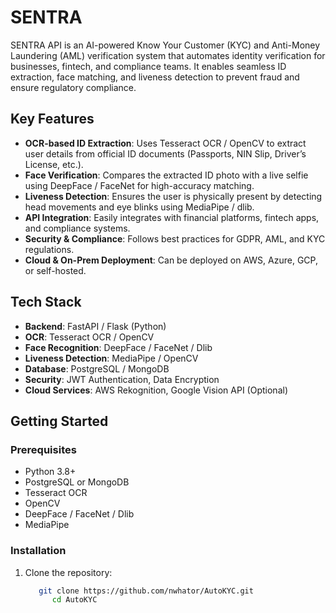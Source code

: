 # SENTRA

SENTRA API is an AI-powered Know Your Customer (KYC) and Anti-Money Laundering (AML) verification system that automates identity verification for businesses, fintech, and compliance teams. It enables seamless ID extraction, face matching, and liveness detection to prevent fraud and ensure regulatory compliance.

## Key Features

- **OCR-based ID Extraction**: Uses Tesseract OCR / OpenCV to extract user details from official ID documents (Passports, NIN Slip, Driver’s License, etc.).
- **Face Verification**: Compares the extracted ID photo with a live selfie using DeepFace / FaceNet for high-accuracy matching.
- **Liveness Detection**: Ensures the user is physically present by detecting head movements and eye blinks using MediaPipe / dlib.
- **API Integration**: Easily integrates with financial platforms, fintech apps, and compliance systems.
- **Security & Compliance**: Follows best practices for GDPR, AML, and KYC regulations.
- **Cloud & On-Prem Deployment**: Can be deployed on AWS, Azure, GCP, or self-hosted.

## Tech Stack

- **Backend**: FastAPI / Flask (Python)
- **OCR**: Tesseract OCR / OpenCV
- **Face Recognition**: DeepFace / FaceNet / Dlib
- **Liveness Detection**: MediaPipe / OpenCV
- **Database**: PostgreSQL / MongoDB
- **Security**: JWT Authentication, Data Encryption
- **Cloud Services**: AWS Rekognition, Google Vision API (Optional)

## Getting Started

### Prerequisites

- Python 3.8+
- PostgreSQL or MongoDB
- Tesseract OCR
- OpenCV
- DeepFace / FaceNet / Dlib
- MediaPipe

### Installation

1. Clone the repository:
   ```bash
      git clone https://github.com/nwhator/AutoKYC.git
         cd AutoKYC
    ```
